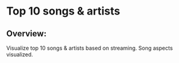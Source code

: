 # Top 10 songs & artists
## Overview:
Visualize top 10 songs & artists based on streaming. 
Song aspects visualized.


